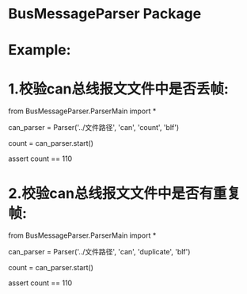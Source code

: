 # BusMessageParser Package

# Example:

# 1.校验can总线报文文件中是否丢帧:
from BusMessageParser.ParserMain import *

can_parser = Parser('../文件路径', 'can', 'count', 'blf')

count = can_parser.start()

assert count == 110

# 2.校验can总线报文文件中是否有重复帧:
from BusMessageParser.ParserMain import *

can_parser = Parser('../文件路径', 'can', 'duplicate', 'blf')

count = can_parser.start()

assert count == 110
